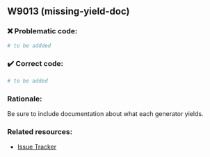 ## W9013 (missing-yield-doc)

### :x: Problematic code:

```python
# to be addded
```

### :heavy_check_mark: Correct code:

```python
# to be added
```

### Rationale:

Be sure to include documentation about what each generator yields.

### Related resources:

- [Issue Tracker](https://github.com/PyCQA/pylint/issues?q=is%3Aissue+%22missing-yield-doc%22+OR+%22W9013%22)
